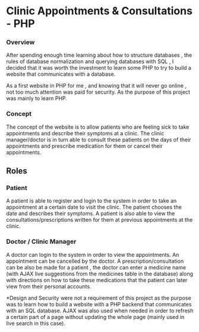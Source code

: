 # Clinic Appointments & Consultations - PHP

### Overview

After spending enough time learning about how to structure databases , the rules of database normalization and querying databases with SQL , I decided that it was worth the investment to learn some PHP to try to build a website that communicates with a database.

As a first website in PHP for me , and knowing that it will never go online , not too much attention was paid for security. As the purpose of this project was mainly to learn PHP.

### Concept

The concept of the website is to allow patients who are feeling sick to take appointments and describe their symptoms at a clinic. The clinic manager/doctor is in turn able to consult these patients on the days of their appointments and prescribe medication for them or cancel their appointments.

## Roles

### Patient

A patient is able to register and login to the system in order to take an appointment at a certain date to visit the clinic. The patient chooses the date and describes their symptoms. A patient is also able to view the consultations/prescriptions written for them at previous appointments at the clinic.

### Doctor / Clinic Manager

A doctor can login to the system in order to view the appointments. An appointment can be cancelled by the doctor. A prescription/consultation can be also be made for a patient , the doctor can enter a medicine name (with AJAX live suggestions from the medicines table in the database) along with directions on how to take these medications that the patient can later view from their personal accounts.

\*Design and Security were not a requirement of this project as the purpose was to learn how to build a website with a PHP backend that communicates with an SQL database. AJAX was also used when needed in order to refresh a certain part of a page without updating the whole page (mainly used in live search in this case).
